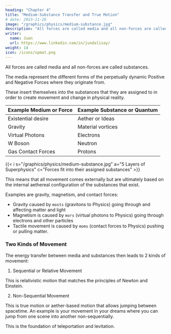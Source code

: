 ```yaml
---
heading: "Chapter 4"
title: "Medium-Substance Transfer and True Motion"
# date: 2023-11-26
image: "/graphics/physics/medium-substance.jpg"
description: "All forces are called media and all non-forces are called substances"
writer:
  name: Juan
  url: https://www.linkedin.com/in/jundalisay/
weight: 14
icon: /icons/spmat.png
---
```



All forces are called media and all non-forces are called substances. 

The media represent the different forms of the perpetually dynamic Positive and Negative Forces where they originate from.  

These insert themselves into the substances that they are assigned to in order to create movement and change in physical reality. 

Example Medium or Force | Example  Substance or Quantum
--- | ---
Existential desire | Aether or Ideas
Gravity | Material vortices 
Virtual Photons | Electrons
W Boson | Neutron
Gas Contact Forces | Protons


{{< i s="/graphics/physics/medium-substance.jpg" a="5 Layers of Superphysics" c="Forces fit into their assigned substances" >}}


This means that all movement comes externally but are ultimately based on the internal aethereal configuration of the substances that exist.

Examples are gravity, magnetism, and contact forces:
- Gravity caused by `mosts` (gravitons to Physics) going through and affecting matter and light  
- Magnetism is caused by `mors` (virtual photons to Physics)  going through electrons and other particles
- Tactile movement is caused by `moms` (contact forces to Physics) pushing or pulling matter. 


### Two Kinds of Movement

The energy transfer between media and substances then leads to 2 kinds of movement:

1. Sequential or Relative Movement

This is relativistic motion that matches the principles of Newton and Einstein. 

2. Non-Sequential Movement

This is true motion or aether-based motion that allows jumping between spacetime. An example is your movement in your dreams where you can jump from one scene into another non-sequentially. 

This is the foundation of teleportation and levitation. 

<!-- We can say that the media are the cause of movement and -->